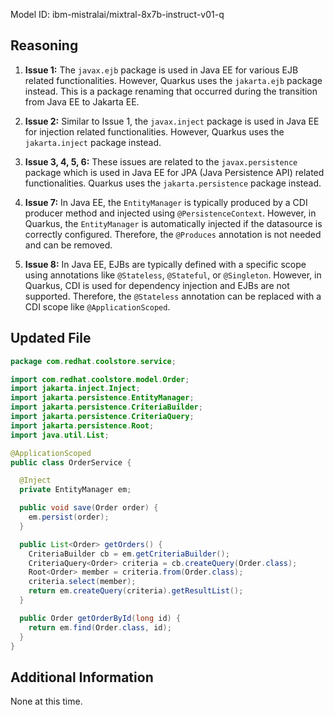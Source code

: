 Model ID: ibm-mistralai/mixtral-8x7b-instruct-v01-q

## Reasoning

1. **Issue 1:** The `javax.ejb` package is used in Java EE for various EJB related functionalities. However, Quarkus uses the `jakarta.ejb` package instead. This is a package renaming that occurred during the transition from Java EE to Jakarta EE.

2. **Issue 2:** Similar to Issue 1, the `javax.inject` package is used in Java EE for injection related functionalities. However, Quarkus uses the `jakarta.inject` package instead.

3. **Issue 3, 4, 5, 6:** These issues are related to the `javax.persistence` package which is used in Java EE for JPA (Java Persistence API) related functionalities. Quarkus uses the `jakarta.persistence` package instead.

4. **Issue 7:** In Java EE, the `EntityManager` is typically produced by a CDI producer method and injected using `@PersistenceContext`. However, in Quarkus, the `EntityManager` is automatically injected if the datasource is correctly configured. Therefore, the `@Produces` annotation is not needed and can be removed.

5. **Issue 8:** In Java EE, EJBs are typically defined with a specific scope using annotations like `@Stateless`, `@Stateful`, or `@Singleton`. However, in Quarkus, CDI is used for dependency injection and EJBs are not supported. Therefore, the `@Stateless` annotation can be replaced with a CDI scope like `@ApplicationScoped`.

## Updated File

```java
package com.redhat.coolstore.service;

import com.redhat.coolstore.model.Order;
import jakarta.inject.Inject;
import jakarta.persistence.EntityManager;
import jakarta.persistence.CriteriaBuilder;
import jakarta.persistence.CriteriaQuery;
import jakarta.persistence.Root;
import java.util.List;

@ApplicationScoped
public class OrderService {

  @Inject
  private EntityManager em;

  public void save(Order order) {
    em.persist(order);
  }

  public List<Order> getOrders() {
    CriteriaBuilder cb = em.getCriteriaBuilder();
    CriteriaQuery<Order> criteria = cb.createQuery(Order.class);
    Root<Order> member = criteria.from(Order.class);
    criteria.select(member);
    return em.createQuery(criteria).getResultList();
  }

  public Order getOrderById(long id) {
    return em.find(Order.class, id);
  }
}
```

## Additional Information

None at this time.